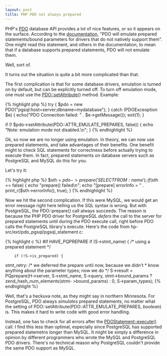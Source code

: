 ```yaml
---
layout: post
title: PHP PDO not always prepared
---
```


PHP's [PDO](http://php.net/manual/en/book.pdo.php) database API provides a lot of nice features, or so it appears on the surface.  According to the [documentation](http://php.net/manual/en/pdo.prepare.php), "PDO will emulate prepared statements/bound parameters for drivers that do not natively support them".  One might read this statement, and others in the documentation, to mean that if a database supports prepared statements, PDO will not emulate them.

Well, sort of.

It turns out the situation is quite a bit more complicated than that.

The first complication is that for some database drivers, emulation is turned on by default, but can be explicitly turned off.  To turn off emulation mode, one must use the [PDO::setAttribute()](http://php.net/manual/en/pdo.setattribute.php) method.  Example:

{% highlight php %}
try {
    $pdo = new PDO("pgsql:host=server;dbname=mydatabase");
} catch (PDOExceoption $e) {
    echo("PDO Connection failed: " . $e->getMessage());
    exit(1);
}

if (! $pdo->setAttribute(PDO::ATTR_EMULATE_PREPARES, false)) {
    echo "Note: emulation mode not disabled.\n";
}
{% endhighlight %}

Ok, so now we are no longer using emulation.  In theory, we can now use prepared statements, and take advantages of their benefits.  One benefit might to check SQL statements for correctness before actually trying to execute them.  In fact, prepared statements on database servers such as PostgreSQL and MySQL do this for you.

Let's try it:

{% highlight php %}
$sth = $pdo->prepare('SELECT FROM :name');
if ($sth == false) {
    echo "prepare() failed\n";
    echo "[prepare] errorInfo = " . print_r($sth->errorInfo(), true);
}
{% endhighlight %}

Now we hit the second complication.  If this were MySQL, we would get an error message right here telling us the SQL syntax is wrong.  But with PostgreSQL, the PDO::prepare() call always succeeds.  The reason is because the PHP PDO driver for PostgreSQL *defers* the call to the server for prepared statements until during the PDO execute call, right before PDO calls the PostgreSQL library's execute.  Here's the code from hp-src/ext/pdo_pgsql/pgsql_statement.c:

{% highlight c %}
#if HAVE_PQPREPARE
    if (S->stmt_name) {
        /* using a prepared statement */

        if (!S->is_prepared) {
stmt_retry:
            /* we deferred the prepare until now, because we didn't
             * know anything about the parameter types; now we do */
            S->result = PQprepare(H->server, S->stmt_name, S->query,
                        stmt->bound_params ? zend_hash_num_elements(stmt-       >bound_params) : 0,
                        S->param_types);
{% endhighlight %}

Well, that's a heckuva note, as they might say in northern Minnesota.  For PostgreSQL, PDO always *simulates* prepared statements, no matter what the setting of PDO::setAttribute(PDO::ATTR_EMULATE_PREPARES, *boolean*) is.  This makes it hard to write code with good error handling.

Instead, one has to check for all errors after the [PDOStatement::execute()](http://php.net/manual/en/pdostatement.execute.php) call.  I find this less than optimal, especially since PostgreSQL has supported prepared statemetns longer than MySQL.  It might be simply a difference in opinion by different programmers who wrote the MySQL and PostgreSQL PDO drivers.  There's no technical reason why PostgreSQL couldn't provide the same PDO support as MySQL.
